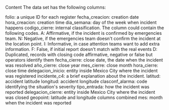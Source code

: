 Content
The data set has the following columns:

folio: a unique ID for each register
fecha_creacion: creation date
hora_creacion: creation time
dia_semana: day of the week when incident happens
codigo_cierre: internal classification. The column could contain the following codes.
A: Affirmative, if the incident is confirmed by emergencies team.
N: Negative, if the emergencies team doesn't confirm the incident at the location point.
I: Informative, in case attention teams want to add extra information.
F: False, if initial report doesn't match with the real events
D: Duplicated, records with closing code affirmative, negative or false but operators identify them
fecha_cierre: close date, the date when the incident was resolved
año_cierre: close year
mes_cierre: close month
hora_cierre: close time
delegacion_inicio: entity inside Mexico City where the incident was registered
incidente_c4: a brief explanation about the incident.
latitud: accident latitude
longitud: accident longitude
clasconf_alarma: code identifying the situation's severity
tipo_entrada: how the incident was reported
delegacion_cierre: entity inside Mexico City where the incident was closed
geopoint: latitude and longitude columns combined
mes: month when the incident was reported
